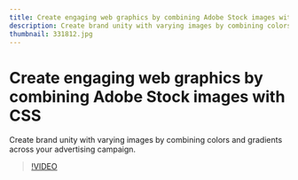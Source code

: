 ```yaml
---
title: Create engaging web graphics by combining Adobe Stock images with CSS
description: Create brand unity with varying images by combining colors and gradients across your advertising campaign
thumbnail: 331812.jpg
---
```


# Create engaging web graphics by combining Adobe Stock images with CSS

Create brand unity with varying images by combining colors and gradients across your advertising campaign.

>[!VIDEO](https://video.tv.adobe.com/v/331812?hidetitle=true)